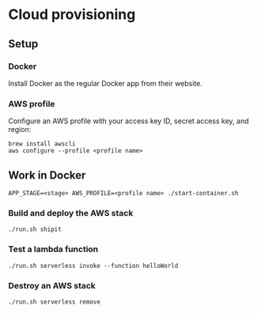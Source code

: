 # Cloud provisioning

## Setup

### Docker

Install Docker as the regular Docker app from their website.

### AWS profile

Configure an AWS profile with your access key ID, secret access key, and region:

```
brew install awscli
aws configure --profile <profile name>
```

## Work in Docker

```
APP_STAGE=<stage> AWS_PROFILE=<profile name> ./start-container.sh
```

### Build and deploy the AWS stack

```
./run.sh shipit
```

### Test a lambda function

```
./run.sh serverless invoke --function helloWorld
```

### Destroy an AWS stack

```
./run.sh serverless remove
```

